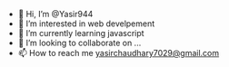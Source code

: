 - 👋 Hi, I’m @Yasir944
- 👀 I’m interested in web develpement
- 🌱 I’m currently learning javascript
- 💞️ I’m looking to collaborate on ...
- 📫 How to reach me yasirchaudhary7029@gmail.com

<!---
Yasir944/Yasir944 is a ✨ special ✨ repository because its `README.md` (this file) appears on your GitHub profile.
You can click the Preview link to take a look at your changes.
--->
